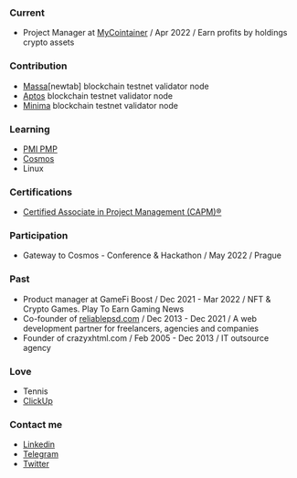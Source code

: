 ### Current
- Project Manager at [MyCointainer](https://www.mycointainer.com) / Apr 2022 / Earn profits by holdings crypto assets

### Contribution
- [Massa](https://massa.net)[newtab] blockchain testnet validator node
- [Aptos](https://aptoslabs.com) blockchain testnet validator node
- [Minima](https://www.minima.global) blockchain testnet validator node

### Learning
- [PMI PMP](https://www.pmi.org/certifications/project-management-pmp)
- [Cosmos](https://cosmos.network)
- Linux

### Certifications
- [Certified Associate in Project Management (CAPM)®](https://www.pmi.org/certifications/certified-associate-capm)

### Participation
- Gateway to Cosmos - Conference & Hackathon / May 2022 / Prague

### Past
- Product manager at GameFi Boost / Dec 2021 - Mar 2022 / NFT & Crypto Games. Play To Earn Gaming News
- Co-founder of [reliablepsd.com](https://heyreliable.com) / Dec 2013 - Dec 2021 / A web development partner for freelancers, agencies and companies
- Founder of crazyxhtml.com / Feb 2005 - Dec 2013 / IT outsource agency

### Love
- Tennis
- [ClickUp](https://www.clickup.com)

### Contact me
- [Linkedin](https://www.linkedin.com/in/viktorsolovej/)
- [Telegram](https://t.me/viriava)
- [Twitter](https://twitter.com/Viktor_Solovey)
